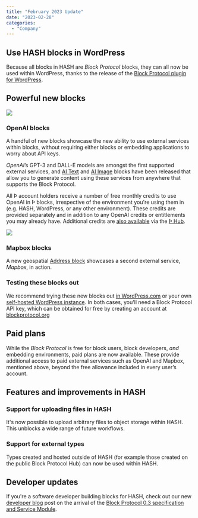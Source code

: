 ```yaml
---
title: "February 2023 Update"
date: "2023-02-28"
categories: 
  - "Company"
---
```


## Use HASH blocks in WordPress

Because all blocks in HASH are _Block Protocol_ blocks, they can all now be used within WordPress, thanks to the release of the [Block Protocol plugin for WordPress](https://blockprotocol.org/wordpress).

## Powerful new blocks

![](https://hash.ai/cdn-cgi/imagedelivery/EipKtqu98OotgfhvKf6Eew/7ee8e354-02d1-4912-aa3e-5c2aacc11d00/public)

### OpenAI blocks

A handful of new blocks showcase the new ability to use external services within blocks, without requiring either blocks or embedding applications to worry about API keys.

_OpenAI_’s GPT-3 and DALL-E models are amongst the first supported external services, and [AI Text](https://blockprotocol.org/@hash/blocks/ai-text) and [AI Image](https://blockprotocol.org/@hash/blocks/ai-image) blocks have been released that allow you to generate content using these services from anywhere that supports the Block Protocol.

All Þ account holders receive a number of free monthly credits to use OpenAI in Þ blocks, irrespective of the environment you're using them in (e.g. HASH, WordPress, or any other environment). These credits are provided separately and in addition to any OpenAI credits or entitlements you may already have. Additional credits are [also available](https://blockprotocol.org/pricing) via the [Þ Hub](https://blockprotocol.org/hub).

![](https://hash.ai/cdn-cgi/imagedelivery/EipKtqu98OotgfhvKf6Eew/c4ac329a-53c8-4153-6f56-f6d5698e6700/public)

### Mapbox blocks

A new geospatial [Address block](https://blockprotocol.org/@hash/blocks/address) showcases a second external service, _Mapbox_, in action.

### Testing these blocks out

We recommend trying these new blocks out [in WordPress.com](https://wordpress.com/plugins/blockprotocol) or your own [self-hosted WordPress instance](https://wordpress.org/plugins/blockprotocol). In both cases, you'll need a Block Protocol API key, which can be obtained for free by creating an account at [blockprotocol.org](https://blockprotocol.org/)

## Paid plans

While the _Block Protocol_ is free for block users, block developers, _and_ embedding environments, paid plans are now available. These provide additional access to paid external services such as OpenAI and Mapbox, mentioned above, beyond the free allowance included in every user’s account.

## Features and improvements in HASH

### Support for uploading files in HASH

It's now possible to upload arbitrary files to object storage within HASH. This unblocks a wide range of future workflows.

### Support for external types

Types created and hosted outside of HASH (for example those created on the public Block Protocol Hub) can now be used within HASH.

## Developer updates

If you're a software developer building blocks for HASH, check out our new [developer blog](https://hash.dev/blog) post on the arrival of the [Block Protocol 0.3 specification and Service Module](https://hash.dev/blog/block-protocol-0-3-wordpress).
